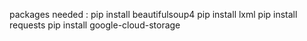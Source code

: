 packages needed :
 pip install beautifulsoup4
 pip install lxml
pip install requests
 pip install google-cloud-storage
